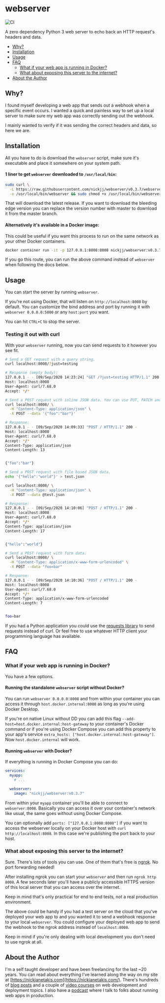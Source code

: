 # webserver

![CI](https://github.com/nickjj/webserver/actions/workflows/ci.yml/badge.svg?branch=master)

A zero dependency Python 3 web server to echo back an HTTP request's headers
and data.

- [Why?](#why)
- [Installation](#installation)
- [Usage](#usage)
- [FAQ](#faq)
  - [What if your web app is running in Docker?](#what-if-your-web-app-is-running-in-docker)
  - [What about exposing this server to the internet?](#what-about-exposing-this-server-to-the-internet)
- [About the Author](#about-the-author)

## Why?

I found myself developing a web app that sends out a webhook when a specific
event occurs. I wanted a quick and painless way to set up a local server to
make sure my web app was correctly sending out the webhook.

I mainly wanted to verify if it was sending the correct headers and data, so
here we are.

## Installation

All you have to do is download the `webserver` script, make sure it's executable
and place it somewhere on your system path.

#### 1 liner to get `webserver` downloaded to `/usr/local/bin`:

```sh
sudo curl \
  -L https://raw.githubusercontent.com/nickjj/webserver/v0.3.7/webserver \
  -o /usr/local/bin/webserver && sudo chmod +x /usr/local/bin/webserver
```

That will download the latest release. If you want to download the bleeding
edge version you can replace the version number with master to download it
from the master branch.

#### Alternatively it's available in a Docker image:

This could be useful if you want this process to run on the same network as
your other Docker containers.

```sh
docker container run -it -p 127.0.0.1:8008:8008 nickjj/webserver:v0.3.7
```

If you go this route, you can run the above command instead of `webserver` when
following the docs below.

## Usage

You can start the server by running `webserver`.

If you're not using Docker, that will listen on `http://localhost:8008` by
default. You can customize the bind address and port by running it with
`webserver 0.0.0.0:5000` or any `host:port` you want.

You can hit `CTRL+C` to stop the server.

### Testing it out with curl

With your `webserver` running, now you can send requests to it however you see
fit.

```sh
# Send a GET request with a query string.
curl localhost:8008/?just=testing

# Response (empty body):
127.0.0.1 - - [09/Sep/2020 14:23:24] "GET /?just=testing HTTP/1.1" 200 -
Host: localhost:8008
User-Agent: curl/7.68.0
Accept: */*
```

```sh
# Send a POST request with inline JSON data. You can use PUT, PATCH and DELETE too.
curl localhost:8008/ \
  -H "Content-Type: application/json" \
  -X POST --data '{"foo":"bar"}'

# Response:
127.0.0.1 - - [09/Sep/2020 14:09:33] "POST / HTTP/1.1" 200 -
Host: localhost:8008
User-Agent: curl/7.68.0
Accept: */*
Content-Type: application/json
Content-Length: 13


{"foo":"bar"}
```

```sh
# Send a POST request with file based JSON data.
echo '{"hello":"world"}' > test.json

curl localhost:8008/ \
  -H "Content-Type: application/json" \
  -X POST --data @test.json

# Response:
127.0.0.1 - - [09/Sep/2020 14:10:06] "POST / HTTP/1.1" 200 -
Host: localhost:8008
User-Agent: curl/7.68.0
Accept: */*
Content-Type: application/json
Content-Length: 17


{"hello":"world"}
```

```sh
# Send a POST request with form data.
curl localhost:8008/ \
  -H "Content-Type: application/x-www-form-urlencoded" \
  -X POST --data "foo=bar"

# Response:
127.0.0.1 - - [09/Sep/2020 14:10:36] "POST / HTTP/1.1" 200 -
Host: localhost:8008
User-Agent: curl/7.68.0
Accept: */*
Content-Type: application/x-www-form-urlencoded
Content-Length: 7


foo=bar
```

If you had a Python application you could use the [requests
library](https://github.com/psf/requests) to send requests instead of curl.  Or
feel free to use whatever HTTP client your programming language has available.

## FAQ

###  What if your web app is running in Docker?

You have a few options.

#### Running the standalone `webserver` script without Docker?

You can run `webserver 0.0.0.0:8008` and from within your container you can
access it through `host.docker.internal:8008` as long as you're using Docker
Desktop.

If you're on native Linux without DD you can add this flag
`--add-host=host.docker.internal:host-gateway` to your container's Docker
command or if you're using Docker Compose you can add this property to your
app's service `extra_hosts: ["host.docker.internal:host-gateway"]`. Now
`host.docker.internal` will work.

#### Running `webserver` with Docker?

If everything is running in Docker Compose you can do:

```yml
services:
  myapp:
    # ...

  webserver:
    image: "nickjj/webserver:v0.3.7"
```

From within your `myapp` container you'll be able to connect to
`webserver:8008`. Basically you can access it over your container's network
like usual, the same goes without using Docker Compose.

You can optionally add `ports: ["127.0.0.1:8008:8008"]` if you want to access
the webserver locally on your Docker host with `curl http://localhost:8008`. In
this case we're publishing the port back to your host.

### What about exposing this server to the internet?

Sure. There's lots of tools you can use. One of them that's free is
[ngrok](https://ngrok.com/). No port forwarding needed!

After installing ngrok you can start your `webserver` and then run `ngrok http
8008`. A few seconds later you'll have a publicly accessible HTTPS version of
this local server that you can access over the internet.

Keep in mind that's only practical for end to end tests, not a real production
environment.

The above could be handy if you had a test server on the cloud that you've
deployed your web app to and you wanted it to send a webhook response to your
local `webserver`. You could configure your deployed web app to send the
webhook to the ngrok address instead of `localhost:8008`.

Keep in mind if you're only dealing with local development you don't need to
use ngrok at all.

## About the Author

I'm a self taught developer and have been freelancing for the last ~20 years.
You can read about everything I've learned along the way on my site at
[https://nickjanetakis.com](https://nickjanetakis.com/). There's hundreds of
[blog posts](https://nickjanetakis.com/blog/) and a couple of [video
courses](https://nickjanetakis.com/courses/) on web development and deployment
topics. I also have a [podcast](https://runninginproduction.com) where I talk
to folks about running web apps in production.
